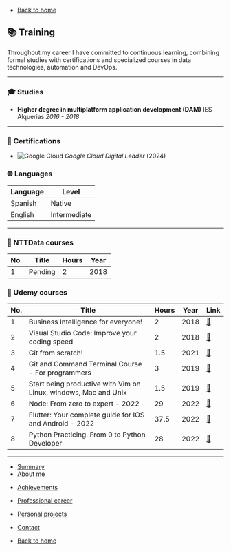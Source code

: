 - [Back to home](/README.md)

## 📚 Training

Throughout my career I have committed to continuous learning, combining formal studies with certifications and specialized courses in data technologies, automation and DevOps.

---

### 🎓 Studies

- **Higher degree in multiplatform application development (DAM)**
  IES Alquerias
  *2016 - 2018*

---

### 🏅 Certifications

- ![Google Cloud](https://img.shields.io/badge/Google%20Cloud%20Digital%20Leader-Certified-brightgreen?logo=googlecloud)
  *Google Cloud Digital Leader* (2024)

### 🌐 Languages

| Language | Level        |
| -------- | ------------ |
| Spanish  | Native       |
| English  | Intermediate |

---
### 📖 NTTData courses

| No. | Title   | Hours | Year |
| --- | ------- | ----- | ---- |
| 1   | Pending | 2     | 2018 |

### 📖 Udemy courses

| No. | Title                                                           | Hours | Year | Link                                                                                                                               |
| --- | --------------------------------------------------------------- | ----- | ---- | ---------------------------------------------------------------------------------------------------------------------------------- |
| 1   | Business Intelligence for everyone!                             | 2     | 2018 | [🔗](https://www.udemy.com/course/business-intelligence-para-todos-o/learn/lecture/30608002?start=0#overview)                       |
| 2   | Visual Studio Code: Improve your coding speed                   | 2     | 2018 | [🔗](https://www.udemy.com/course/vscode-mejora-tu-velocidad-para-codificar/learn/lecture/13932368?start=0#overview)                |
| 3   | Git from scratch!                                               | 1.5   | 2021 | [🔗](https://www.udemy.com/course/vscode-mejora-tu-velocidad-para-codificar/learn/lecture/13932374?start=0#overview)                |
| 4   | Git and Command Terminal Course - For programmers               | 3     | 2019 | [🔗](https://www.udemy.com/course/curso-de-git-y-la-terminal-de-comandos-para-programadores/learn/lecture/7533102?start=0#overview) |
| 5   | Start being productive with Vim on Linux, windows, Mac and Unix | 1.5   | 2019 | [🔗](https://www.udemy.com/course/vim-aumenta-tu-velocidad-de-desarrollo/learn/lecture/15495752?start=0#overview)                   |
| 6   | Node: From zero to expert - 2022                                | 29    | 2022 | [🔗](https://www.udemy.com/course/node-de-cero-a-experto/learn/lecture/35111232?start=15#overview)                                  |
| 7   | Flutter: Your complete guide for IOS and Android - 2022         | 37.5  | 2022 | [🔗](https://www.udemy.com/course/flutter-ios-android-fernando-herrera/learn/lecture/14272980?start=0#overview)                     |
| 8   | Python Practicing. From 0 to Python Developer                   | 28    | 2022 | [🔗](https://www.udemy.com/course/aprende-el-lenguaje-de-programacion-python3-practicando/learn/lecture/29252408?start=0#overview)  |

---

- [Summary](summary.md)
- [About me](about.md)
<!--- - [Training and courses](training.md) -->
- [Achievements](archivements.md)
- [Professional career](professionalCareer.md)
- [Personal projects](personalProjects.md)
- [Contact](contact.md)

- [Back to home](/README.md)